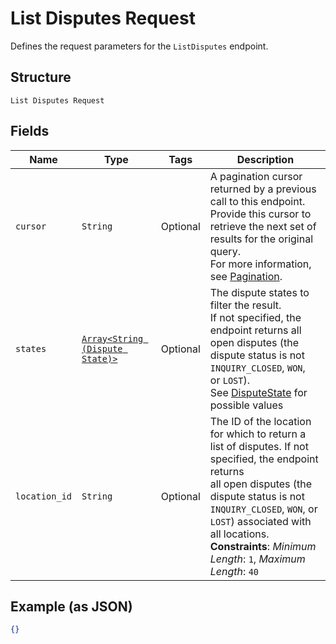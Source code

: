 
# List Disputes Request

Defines the request parameters for the `ListDisputes` endpoint.

## Structure

`List Disputes Request`

## Fields

| Name | Type | Tags | Description |
|  --- | --- | --- | --- |
| `cursor` | `String` | Optional | A pagination cursor returned by a previous call to this endpoint.<br>Provide this cursor to retrieve the next set of results for the original query.<br>For more information, see [Pagination](https://developer.squareup.com/docs/basics/api101/pagination). |
| `states` | [`Array<String (Dispute State)>`](../../doc/models/dispute-state.md) | Optional | The dispute states to filter the result.<br>If not specified, the endpoint returns all open disputes (the dispute status is not `INQUIRY_CLOSED`, `WON`,<br>or `LOST`).<br>See [DisputeState](#type-disputestate) for possible values |
| `location_id` | `String` | Optional | The ID of the location for which to return a list of disputes. If not specified, the endpoint returns<br>all open disputes (the dispute status is not `INQUIRY_CLOSED`, `WON`, or `LOST`) associated with all locations.<br>**Constraints**: *Minimum Length*: `1`, *Maximum Length*: `40` |

## Example (as JSON)

```json
{}
```

